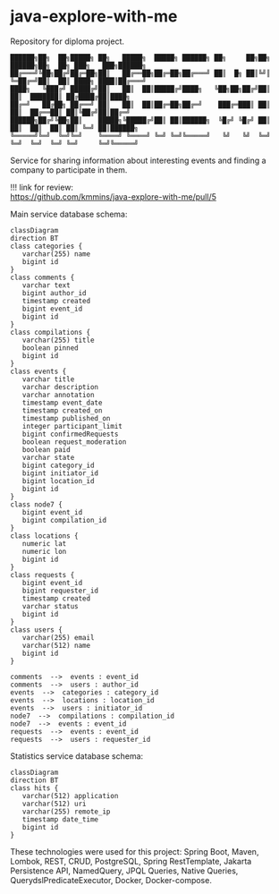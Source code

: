 # java-explore-with-me
Repository for diploma project.

    ██████╗██╗  ██╗█████╗ ██╗   █████╗  █████╗ ██████╗ ██╗     ██╗██╗ ██████╗██╗  ██╗ ███╗   ███╗██████╗
    ██╔═══╝╚██╗██╔╝██╔═██╗██║   ██╔══██╗██╔═██╗██╔═══╝ ██║  █╗ ██║╚╝║ ╚═██╔═╝██║  ██║ ████╗ ████║██╔═══╝
    ████╗   ╚███╔╝ █████╔╝██║   ██║  ██║█████╔╝████╗   ╚██╗██╗██╔╝██║   ██║  ███████║ ██╔████╔██║████╗
    ██╔═╝   ██╔██╗ ██╔══╝ ██║   ██║  ██║██╔═██╗██╔═╝    ███╔═███║ ██║   ██║  ██╔══██║ ██║╚██╔╝██║██╔═╝
    ██████╗██╔╝╚██╗██║    █████╗╚█████╔╝██║ ██║██████╗  ╚█╔╝ ╚█╔╝ ██║   ██║  ██║  ██║ ██║ ╚═╝ ██║██████╗
    ╚═════╝╚═╝  ╚═╝╚═╝    ╚════╝ ╚════╝ ╚═╝ ╚═╝╚═════╝   ╚╝   ╚╝  ╚═╝   ╚═╝  ╚═╝  ╚═╝ ╚═╝     ╚═╝╚═════╝

Service for sharing information about interesting events and finding a company to participate in them.

!!! link for review:  
https://github.com/kmmins/java-explore-with-me/pull/5

Main service database schema:
```mermaid
classDiagram
direction BT
class categories {
   varchar(255) name
   bigint id
}
class comments {
   varchar text
   bigint author_id
   timestamp created
   bigint event_id
   bigint id
}
class compilations {
   varchar(255) title
   boolean pinned
   bigint id
}
class events {
   varchar title
   varchar description
   varchar annotation
   timestamp event_date
   timestamp created_on
   timestamp published_on
   integer participant_limit
   bigint confirmedRequests
   boolean request_moderation
   boolean paid
   varchar state
   bigint category_id
   bigint initiator_id
   bigint location_id
   bigint id
}
class node7 {
   bigint event_id
   bigint compilation_id
}
class locations {
   numeric lat
   numeric lon
   bigint id
}
class requests {
   bigint event_id
   bigint requester_id
   timestamp created
   varchar status
   bigint id
}
class users {
   varchar(255) email
   varchar(512) name
   bigint id
}

comments  -->  events : event_id
comments  -->  users : author_id
events  -->  categories : category_id
events  -->  locations : location_id
events  -->  users : initiator_id
node7  -->  compilations : compilation_id
node7  -->  events : event_id
requests  -->  events : event_id
requests  -->  users : requester_id
```

Statistics service database schema:
```mermaid
classDiagram
direction BT
class hits {
   varchar(512) application
   varchar(512) uri
   varchar(255) remote_ip
   timestamp date_time
   bigint id
}
```

These technologies were used for this project: Spring Boot, Maven, Lombok, REST, CRUD, PostgreSQL, Spring RestTemplate, Jakarta Persistence API, NamedQuery, JPQL Queries, Native Queries, QuerydslPredicateExecutor, Docker, Docker-compose.